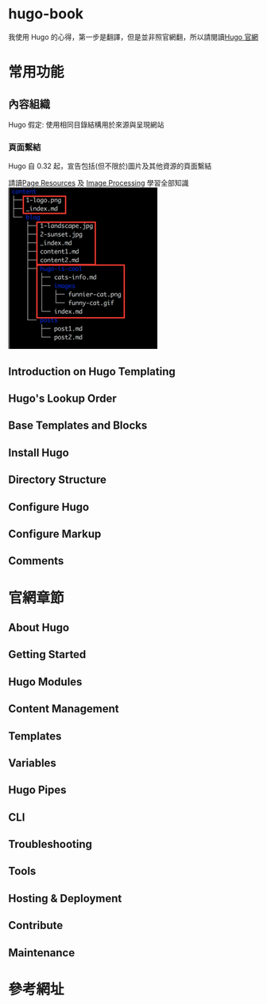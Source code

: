 # hugo-book
  我使用 Hugo 的心得，第一步是翻譯，但是並非照官網翻，所以請閱讀[Hugo 官網][Hugo 官網]

# 常用功能
## 內容組織
  Hugo 假定: 使用相同目錄結構用於來源與呈現網站
### 頁面繫結
  Hugo 自 0.32 起，宣告包括(但不限於)圖片及其他資源的頁面繫結

  請讀[Page Resources](#Page-Resources) 及 [Image Processing](#Image-Processing) 學習全部知識
  ![Page Bundles](images/p001.png "The illustration shows three bundles. Note that the home page bundle cannot contain other content pages, although other files (images etc.) are allowed. ")

## Introduction on Hugo Templating
## Hugo's Lookup Order
## Base Templates and Blocks
## Install Hugo
## Directory Structure
## Configure Hugo
## Configure Markup
## Comments

# 官網章節
## About Hugo
## Getting Started
## Hugo Modules
## Content Management
## Templates
## Variables
## Hugo Pipes
## CLI
## Troubleshooting
## Tools
## Hosting & Deployment
## Contribute
## Maintenance

# 參考網址
[Hugo 官網]: <https://gohugo.io/> "Hugo 官網"
[Hugo github]: <https://github.com/gohugoio/hugo> "Hugo github"
